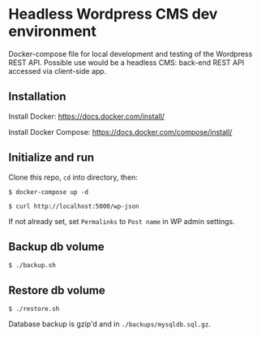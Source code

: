 # Headless Wordpress CMS dev environment

Docker-compose file for local development and testing of the Wordpress REST API. Possible use would be a headless CMS: back-end REST API accessed via client-side app.

## Installation

Install Docker: https://docs.docker.com/install/

Install Docker Compose: https://docs.docker.com/compose/install/

## Initialize and run

Clone this repo, `cd` into directory, then:

```
$ docker-compose up -d

$ curl http://localhost:5000/wp-json
```

If not already set, set `Permalinks` to `Post name` in WP admin settings.

## Backup db volume

```
$ ./backup.sh
```

## Restore db volume

```
$ ./restore.sh
```

Database backup is gzip'd and in `./backups/mysqldb.sql.gz`.
